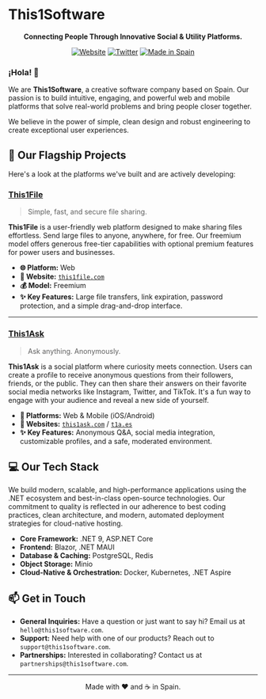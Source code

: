 # This1Software

<p align="center">
  <strong>Connecting People Through Innovative Social & Utility Platforms.</strong>
</p>

<p align="center">
  <a href="https://this1software.com"><img src="https://img.shields.io/badge/Website-this1software.com-blue?style=for-the-badge&logo=website" alt="Website"></a>
  <a href="https://twitter.com/this1software"><img src="https://img.shields.io/badge/Twitter-@this1software-1DA1F2?style=for-the-badge&logo=twitter" alt="Twitter"></a>
  <a href="#"><img src="https://img.shields.io/badge/Made%20in-Spain-red?style=for-the-badge&logo=spain" alt="Made in Spain"></a>
</p>

### ¡Hola! 👋

We are **This1Software**, a creative software company based on Spain. Our passion is to build intuitive, engaging, and powerful web and mobile platforms that solve real-world problems and bring people closer together.

We believe in the power of simple, clean design and robust engineering to create exceptional user experiences.

## 🚀 Our Flagship Projects

Here's a look at the platforms we've built and are actively developing:

### [This1File](https://this1file.com)
> Simple, fast, and secure file sharing.

**This1File** is a user-friendly web platform designed to make sharing files effortless. Send large files to anyone, anywhere, for free. Our freemium model offers generous free-tier capabilities with optional premium features for power users and businesses.

-   **🌐 Platform:** Web
-   **🔗 Website:** [`this1file.com`](https://this1file.com)
-   **💰 Model:** Freemium
-   **✨ Key Features:** Large file transfers, link expiration, password protection, and a simple drag-and-drop interface.

---

### [This1Ask](https://this1ask.com)
> Ask anything. Anonymously.

**This1Ask** is a social platform where curiosity meets connection. Users can create a profile to receive anonymous questions from their followers, friends, or the public. They can then share their answers on their favorite social media networks like Instagram, Twitter, and TikTok. It's a fun way to engage with your audience and reveal a new side of yourself.

-   **📱 Platforms:** Web & Mobile (iOS/Android)
-   **🔗 Websites:** [`this1ask.com`](https://this1ask.com) / [`t1a.es`](https://t1a.es)
-   **✨ Key Features:** Anonymous Q&A, social media integration, customizable profiles, and a safe, moderated environment.

## 💻 Our Tech Stack

We build modern, scalable, and high-performance applications using the .NET ecosystem and best-in-class open-source technologies. Our commitment to quality is reflected in our adherence to best coding practices, clean architecture, and modern, automated deployment strategies for cloud-native hosting.

-   **Core Framework:** .NET 9, ASP.NET Core
-   **Frontend:** Blazor, .NET MAUI
-   **Database & Caching:** PostgreSQL, Redis
-   **Object Storage:** Minio
-   **Cloud-Native & Orchestration:** Docker, Kubernetes, .NET Aspire

## 📫 Get in Touch

-   **General Inquiries:** Have a question or just want to say hi? Email us at `hello@this1software.com`.
-   **Support:** Need help with one of our products? Reach out to `support@this1software.com`.
-   **Partnerships:** Interested in collaborating? Contact us at `partnerships@this1software.com`.

---

<p align="center">
  Made with ❤️ and ☕ in Spain.
</p>
